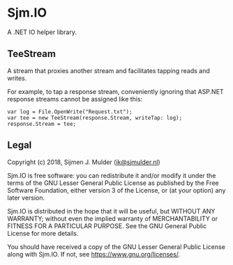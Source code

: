 Sjm.IO
======

A .NET IO helper library.


TeeStream
---------

A stream that proxies another stream and facilitates tapping reads and
writes.

For example, to tap a response stream, conveniently ignoring that ASP.NET
response streams cannot be assigned like this:

    var log = File.OpenWrite("Request.txt");
    var tee = new TeeStream(response.Stream, writeTap: log);
    response.Stream = tee;


Legal
-----

Copyright (c) 2018, Sijmen J. Mulder (<ik@sjmulder.nl>)

Sjm.IO is free software: you can redistribute it and/or modify
it under the terms of the GNU Lesser General Public License as published by
the Free Software Foundation, either version 3 of the License, or
(at your option) any later version.

Sjm.IO is distributed in the hope that it will be useful,
but WITHOUT ANY WARRANTY; without even the implied warranty of
MERCHANTABILITY or FITNESS FOR A PARTICULAR PURPOSE.  See the
GNU General Public License for more details.

You should have received a copy of the GNU Lesser General Public License
along with Sjm.IO.  If not, see <https://www.gnu.org/licenses/>.